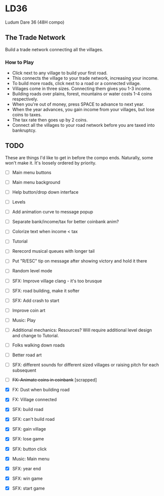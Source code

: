 # LD36
Ludum Dare 36 (48H compo)

## The Trade Network
Build a trade network connecting all the villages.

### How to Play

- Click next to any village to build your first road.
- This connects the village to your trade network, increasing your income.
- To build more roads, click next to a road or a connected village.
- Villages come in three sizes. Connecting them gives you 1-3 income.
- Building roads over plains, forest, mountains or water costs 1-4 coins respectively.
- When you're out of money, press SPACE to advance to next year.
- When the year advances, you gain income from your villages, but lose coins to taxes.
- The tax rate then goes up by 2 coins.
- Connect all the villages to your road network before you are taxed into bankruptcy.

## TODO

These are things I'd like to get in before the compo ends. Naturally, some won't make it. 
It's loosely ordered by priority.

- [ ] Main menu buttons
- [ ] Main menu background
- [ ] Help button/drop down interface
- [ ] Levels
- [ ] Add animation curve to message popup
- [ ] Separate bank/income/tax for better coinbank anim?
- [ ] Colorize text when income < tax
- [ ] Tutorial
- [ ] Rerecord musical queues with longer tail
- [ ] Put "R/ESC" tip on message after showing victory and hold it there
- [ ] Random level mode
- [ ] SFX: Improve village clang - it's too brusque
- [ ] SFX: road building, make it softer
- [ ] SFX: Add crash to start
- [ ] Improve coin art
- [ ] Music: Play
- [ ] Additional mechanics: Resources? Will require additional level design and change to Tutorial.
- [ ] Folks walking down roads
- [ ] Better road art
- [ ] SFX: different sounds for different sized villages or raising pitch for each subsequent
- [ ] ~~FX: Animate coins in coinbank~~ [scrapped]
- [X] FX: Dust when building road
- [X] FX: Village connected
- [X] SFX: build road
- [X] SFX: can't build road
- [X] SFX: gain village
- [X] SFX: lose game
- [X] SFX: button click
- [X] Music: Main menu
- [X] SFX: year end
- [X] SFX: win game
- [X] SFX: start game


